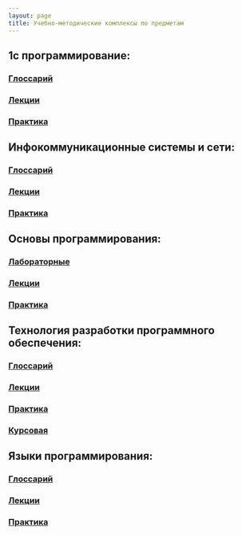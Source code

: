 ```yaml
---
layout: page
title: Учебно-методические комплексы по предметам
---
```

<h2> 1c программирование:</h2>
<p>
<h3><a href="/umk/1c/glos/gloss.html"> Глоссарий </a></h3>
</p>
<p>
<h3><a href="/umk/1c/lec/lec.html"> Лекции </a></h3>
</p>
<p>
<h3><a href="/umk/1c/pract/pract.html"> Практика </a></h3>
</p>
<h2> Инфокоммуникационные системы и сети: </h2>
<p>
<h3><a href="/umk/isis/gloss/gloss.html"> Глоссарий </a></h3>
</p>
<p>
<h3><a href="/umk/isis/lec/lec.html"> Лекции </a></h3>
</p>
<p>
<h3><a href="/umk/isis/pract/pract.html"> Практика </a></h3>
</p>
<h2> Основы программирования: </h2>
<p>
<h3><a href="/umk/op/lab/lab.html"> Лабораторные </a></h3>
</p>
<p>
<h3><a href="/umk/op/lec/lec.html"> Лекции </a></h3>
</p>
<p>
<h3><a href="/umk/op/pract/pract.html"> Практика </a></h3>
</p>
<h2> Технология разработки программного обеспечения: </h2>
<p>
<h3><a href="/umk/trpo/gloss/gloss.html"> Глоссарий </a></h3>
</p>
<p>
<h3><a href="/umk/trpo/lec/lec.html"> Лекции </a></h3>
</p>
<p>
<h3><a href="/umk/trpo/pract/pract.html"> Практика </a></h3>
</p>
<p>
<h3><a href="/umk/trpo/kurs/kurs.html"> Курсовая </a></h3>
</p>
<h2> Языки программирования: </h2>
<p>
<h3><a href="/umk/zp/gloss/gloss.html"> Глоссарий </a></h3>
</p>
<p>
<h3><a href="/umk/zp/lec/lec.html"> Лекции </a></h3>
</p>
<p>
<h3><a href="/umk/zp/pract/pract.html"> Практика </a></h3>
</p>
